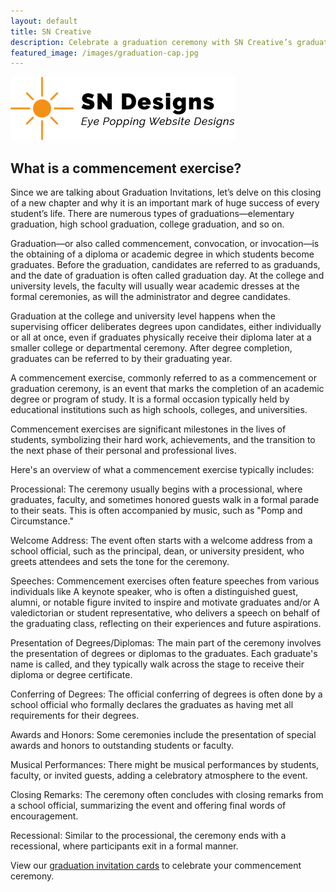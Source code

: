 ```yaml
---
layout: default
title: SN Creative
description: Celebrate a graduation ceremony with SN Creative’s graduation party invitations and greeting cards. Whether it’s you or someone you love, mark the milestone with any of our graduation themed templates.
featured_image: /images/graduation-cap.jpg
---
```

<body>

<div class="header">
<div class="container">
<div class="row">
<div class="col-md-12">
<div class="logo">
<a href="{{site.url}}"><img src="images/logo.png" class="img-responsive"></a>
</div>		
</div>
</div>
</div>
</div>

<div class="main">
<div class="container">

  <div class="row">
  <div class="col-md-12">
  <h2>What is a commencement exercise?</h2>
  <p>Since we are talking about Graduation Invitations, let’s delve on this closing of a new chapter and why it is an important mark of huge success of every student’s life. There are numerous types of graduations—elementary graduation, high school graduation, college graduation, and so on.</p>

  <p>Graduation—or also called commencement, convocation, or invocation—is the obtaining of a diploma or academic degree in which students become graduates. Before the graduation, candidates are referred to as graduands, and the date of graduation is often called graduation day. At the college and university levels, the faculty will usually wear academic dresses at the formal ceremonies, as will the administrator and degree candidates.</p>

  <p>Graduation at the college and university level happens when the supervising officer deliberates degrees upon candidates, either individually or all at once, even if graduates physically receive their diploma later at a smaller college or departmental ceremony. After degree completion, graduates can be referred to by their graduating year.</p>

<p>A commencement exercise, commonly referred to as a commencement or graduation ceremony, is an event that marks the completion of an academic degree or program of study. It is a formal occasion typically held by educational institutions such as high schools, colleges, and universities.</p>

<p>Commencement exercises are significant milestones in the lives of students, symbolizing their hard work, achievements, and the transition to the next phase of their personal and professional lives.</p>

<p>Here's an overview of what a commencement exercise typically includes:</p>

<p>Processional: The ceremony usually begins with a processional, where graduates, faculty, and sometimes honored guests walk in a formal parade to their seats. This is often accompanied by music, such as "Pomp and Circumstance."</p>

<p>Welcome Address: The event often starts with a welcome address from a school official, such as the principal, dean, or university president, who greets attendees and sets the tone for the ceremony.</p>

<p>Speeches: Commencement exercises often feature speeches from various individuals like A keynote speaker, who is often a distinguished guest, alumni, or notable figure invited to inspire and motivate graduates and/or A valedictorian or student representative, who delivers a speech on behalf of the graduating class, reflecting on their experiences and future aspirations.</p>

<p>Presentation of Degrees/Diplomas: The main part of the ceremony involves the presentation of degrees or diplomas to the graduates. Each graduate's name is called, and they typically walk across the stage to receive their diploma or degree certificate.</p>

<p>Conferring of Degrees: The official conferring of degrees is often done by a school official who formally declares the graduates as having met all requirements for their degrees.</p>

<p>Awards and Honors: Some ceremonies include the presentation of special awards and honors to outstanding students or faculty.</p>

<p>Musical Performances: There might be musical performances by students, faculty, or invited guests, adding a celebratory atmosphere to the event.</p>

<p>Closing Remarks: The ceremony often concludes with closing remarks from a school official, summarizing the event and offering final words of encouragement.</p>

<p>Recessional: Similar to the processional, the ceremony ends with a recessional, where participants exit in a formal manner.</p>

<p>View our <a href="{{site.url}}">graduation invitation cards</a> to celebrate your commencement ceremony.</p>
  </div>
  </div>

</div>
</div>

<div class="footer">
<div class="container">
<div class="row">
<div class="col-md-12">	
</div>
</div>
</div>
</div>
</body>
</html>

